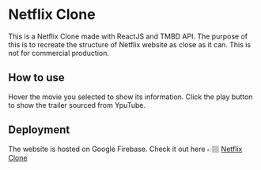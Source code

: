 # Netflix Clone 

This is a Netflix Clone made with ReactJS and TMBD API. The purpose of this is to recreate the structure of Netflix website as close as it can. This is not for commercial production. 

## How to use
Hover the movie you selected to show its information. Click the play button to show the trailer sourced from YpuTube.

## Deployment

The website is hosted on Google Firebase. Check it out here 👉🏽 [Netflix Clone](https://netflix-clone-5fdcf.firebaseapp.com/)